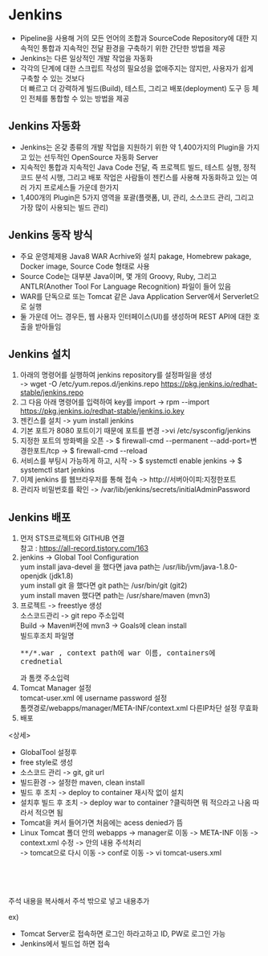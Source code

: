 Jenkins
======
+ Pipeline을 사용해 거의 모든 언어의 조합과 SourceCode Repository에 대한 지속적인 통합과 지속적인 전달 환경을 구축하기 위한 간단한 방법을 제공
+ Jenkins는 다른 일상적인 개발 작업을 자동화
+ 각각의 단계에 대한 스크립트 작성의 필요성을 없애주지는 않지만, 사용자가 쉽게 구축할 수 있는 것보다    
  더 빠르고 더 강력하게 빌드(Build), 테스트, 그리고 배포(deployment) 도구 등 체인 전체를 통합할 수 있는 방법을 제공


Jenkins 자동화
-----
+ Jenkins는 온갖 종류의 개발 작업을 지원하기 위한 약 1,400가지의 Plugin을 가지고 있는 선두적인 OpenSource 자동화 Server 
+ 지속적인 통합과 지속적인 Java Code 전달, 즉 프로젝트 빌드, 테스트 실행, 정적 코드 분석 시행, 
  그리고 배포 작업은 사람들이 젠킨스를 사용해 자동화하고 있는 여러 가지 프로세스들 가운데 한가지
+ 1,400개의 Plugin은 5가지 영역을 포괄(플랫폼, UI, 관리, 소스코드 관리, 그리고 가장 많이 사용되는 빌드 관리)


Jenkins 동작 방식
------
+ 주요 운영체제용 Java8 WAR Acrhive와 설치 pakage, Homebrew pakage, Docker image, Source Code 형태로 사용
+ Source Code는 대부분 Java이며, 몇 개의 Groovy, Ruby, 그리고 ANTLR(Another Tool For Language Recognition) 파일이 들어 있음
+ WAR를 단독으로 또는 Tomcat 같은 Java Application Server에서 Serverlet으로 실행
+ 둘 가운데 어느 경우든, 웹 사용자 인터페이스(UI)를 생성하며 REST API에 대한 호출을 받아들임


Jenkins 설치
-------
1. 아래의 명령어를 실행하여 jenkins repository를 설정파일을 생성    
   -> wget -O /etc/yum.repos.d/jenkins.repo https://pkg.jenkins.io/redhat-stable/jenkins.repo
2. 그 다음 아래 명령어를 입력하여 key를 import
   -> rpm --import https://pkg.jenkins.io/redhat-stable/jenkins.io.key
3. 젠킨스를 설치
    -> yum install jenkins
4. 기본 포트가 8080 포트이기 때문에 포트를 변경
   ->vi /etc/sysconfig/jenkins
5. 지정한 포트의 방화벽을 오픈
   -> $ firewall-cmd --permanent --add-port=변경한포트/tcp 
   -> $ firewall-cmd --reload
6. 서비스를 부팅시 가능하게 하고, 시작
   -> $ systemctl enable jenkins 
   -> $ systemctl start jenkins
7. 이제 jenkins 를 웹브라우저를 통해 접속
   -> http://서버아이피:지정한포트
8. 관리자 비밀번호를 확인
   -> /var/lib/jenkins/secrets/initialAdminPassword


Jenkins 배포
------
1. 먼저 STS프로젝트와 GITHUB 연결     
   참고 : https://all-record.tistory.com/163
2. jenkins -> Global Tool Configuration     
   yum install java-devel 을 했다면 java path는 /usr/lib/jvm/java-1.8.0-openjdk (jdk1.8)     
   yum install git 을 했다면 git path는 /usr/bin/git (git2)     
   yum install maven 했다면 path는 /usr/share/maven (mvn3)     
3. 프로젝트 -> freestlye 생성     
   소스코드관리 -> git repo 주소입력     
   Build -> Maven버전에 mvn3 -> Goals에 clean install     
   빌드후조치 파일명 <pre>**/*.war , context path에 war 이름, containers에 crednetial</pre>과 톰캣 주소입력
4. Tomcat Manager 설정     
   tomcat-user.xml 에 username password 설정     
   톰캣경로/webapps/manager/META-INF/context.xml 다른IP차단 설정 무효화     
5. 배포


<상세>
+ GlobalTool 설정후
+ free style로 생성
+ 소스코드 관리 -> git, git url
+ 빌드환경 -> 설정한 maven, clean install
+ 빌드 후 조치 -> deploy to container 재시작 없이 설치
+ 설치후 빌드 후 조치 -> deploy war to container
  ?클릭하면 뭐 적으라고 나옴 따라서 적으면 됨
+ Tomcat을 켜서 들어가면 처음에는 acess denied가 뜸
+ Linux Tomcat 폴더 안의 webapps -> manager로 이동 -> META-INF 이동 -> context.xml 수정 -> <Context>안의 내용 주석처리    
  -> tomcat으로 다시 이동 -> conf로 이동 -> vi tomcat-users.xml
<pre>
 <role rolename="tomcat"/>
  <role rolename="role1"/>
  <user username="tomcat" password="<must-be-changed>" roles="tomcat"/>
</pre>
주석 내용을 복사해서 주석 밖으로 넣고 내용추가 

ex)<role rolename="manager-script"/>
  <role rolename="admin"/>
  <role rolename="manager-gui"/>
  <user username="admin" password="admin" roles="manager-script, admin, manager-gui"/>
  
+ Tomcat Server로 접속하면 로그인 하라고하고 ID, PW로 로그인 가능
+ Jenkins에서 빌드업 하면 접속 
